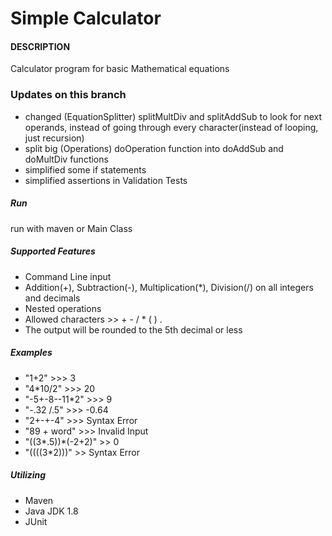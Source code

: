 # Simple Calculator

#### DESCRIPTION

Calculator program for basic Mathematical equations

### Updates on this branch
- changed (EquationSplitter) splitMultDiv and splitAddSub to look for next operands, instead of going
through every character(instead of looping, just recursion)
- split big (Operations) doOperation function into doAddSub and doMultDiv functions
- simplified some if statements
- simplified assertions in Validation Tests

##### Run
run with maven or Main Class

##### Supported Features
- Command Line input
- Addition(+), Subtraction(-), Multiplication(*), Division(/) on all integers and decimals
- Nested operations
- Allowed characters >> + - / * ( ) .
- The output will be rounded to the 5th decimal or less

##### Examples
- "1+2" >>> 3
- "4*10/2" >>> 20
- "-5+-8--11*2" >>> 9
- "-.32   /.5" >>> -0.64
- "2+-+-4" >>> Syntax Error
- "89 + word" >>> Invalid Input
- "((3*.5))*(-2+2)" >> 0
- "((((3*2)))" >> Syntax Error


##### Utilizing
 - Maven
 - Java JDK 1.8
 - JUnit
